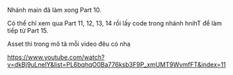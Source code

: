 Nhánh main đã làm xong Part 10. 

Có thể chỉ xem qua Part 11, 12, 13, 14 rồi lấy code trong nhánh hnihT để làm tiếp từ Part 15.

Asset thì trong mô tả mỗi video đêu có nha

https://www.youtube.com/watch?v=dkBj9uLnelY&list=PL6bqhqO0Ba776ksb3F9P_xmUMT9WvmfFT&index=11
